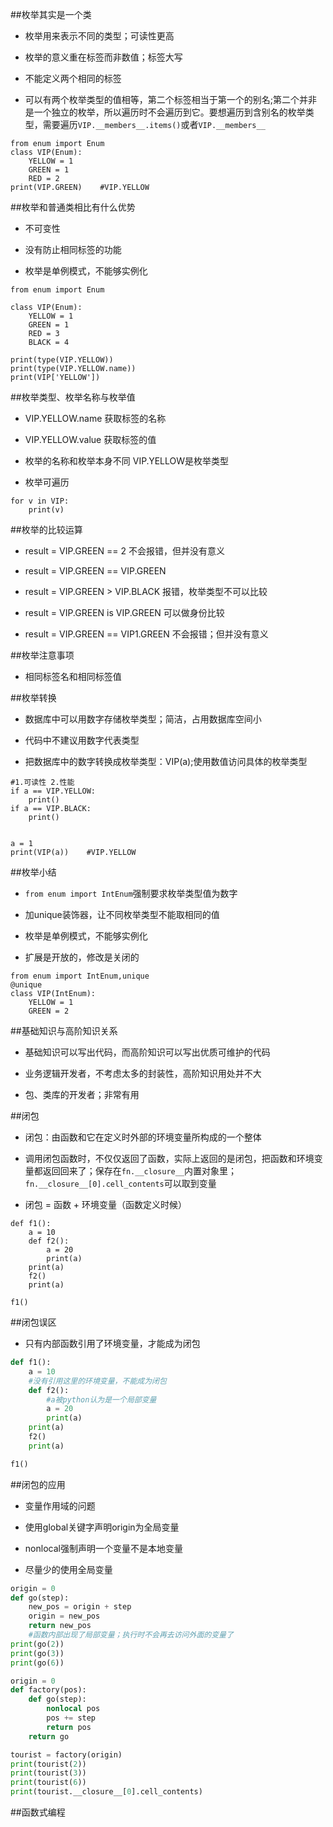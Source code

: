 ##枚举其实是一个类

- 枚举用来表示不同的类型；可读性更高

- 枚举的意义重在标签而非数值；标签大写

- 不能定义两个相同的标签

- 可以有两个枚举类型的值相等，第二个标签相当于第一个的别名;第二个并非是一个独立的枚举，所以遍历时不会遍历到它。要想遍历到含别名的枚举类型，需要遍历`VIP.__members__.items()`或者`VIP.__members__`

```
from enum import Enum
class VIP(Enum):
    YELLOW = 1
    GREEN = 1
    RED = 2
print(VIP.GREEN)    #VIP.YELLOW
```





##枚举和普通类相比有什么优势

- 不可变性

- 没有防止相同标签的功能

- 枚举是单例模式，不能够实例化

```
from enum import Enum

class VIP(Enum):
    YELLOW = 1
    GREEN = 1
    RED = 3
    BLACK = 4

print(type(VIP.YELLOW))
print(type(VIP.YELLOW.name))
print(VIP['YELLOW'])
```




##枚举类型、枚举名称与枚举值

- VIP.YELLOW.name    获取标签的名称

- VIP.YELLOW.value    获取标签的值

- 枚举的名称和枚举本身不同    VIP.YELLOW是枚举类型

- 枚举可遍历

```
for v in VIP:
    print(v)
```





##枚举的比较运算

- result = VIP.GREEN == 2    不会报错，但并没有意义

- result = VIP.GREEN == VIP.GREEN

- result = VIP.GREEN > VIP.BLACK   报错，枚举类型不可以比较 

- result = VIP.GREEN is VIP.GREEN    可以做身份比较

- result = VIP.GREEN == VIP1.GREEN    不会报错；但并没有意义





##枚举注意事项

- 相同标签名和相同标签值





##枚举转换

- 数据库中可以用数字存储枚举类型；简洁，占用数据库空间小

- 代码中不建议用数字代表类型

- 把数据库中的数字转换成枚举类型：VIP(a);使用数值访问具体的枚举类型

```
#1.可读性 2.性能
if a == VIP.YELLOW:
    print()
if a == VIP.BLACK:
    print()
    
    
a = 1
print(VIP(a))    #VIP.YELLOW
```




##枚举小结

- `from enum import IntEnum`强制要求枚举类型值为数字

- 加unique装饰器，让不同枚举类型不能取相同的值

- 枚举是单例模式，不能够实例化

- 扩展是开放的，修改是关闭的

```
from enum import IntEnum,unique
@unique
class VIP(IntEnum):
    YELLOW = 1
    GREEN = 2
```



##基础知识与高阶知识关系

- 基础知识可以写出代码，而高阶知识可以写出优质可维护的代码

- 业务逻辑开发者，不考虑太多的封装性，高阶知识用处并不大

- 包、类库的开发者；非常有用





##闭包

- 闭包：由函数和它在定义时外部的环境变量所构成的一个整体

- 调用闭包函数时，不仅仅返回了函数，实际上返回的是闭包，把函数和环境变量都返回回来了；保存在`fn.__closure__`内置对象里；`fn.__closure__[0].cell_contents`可以取到变量

- 闭包 = 函数 + 环境变量（函数定义时候）

```
def f1():
    a = 10
    def f2():
        a = 20
        print(a)
    print(a)
    f2()
    print(a)

f1()
```




##闭包误区

- 只有内部函数引用了环境变量，才能成为闭包

```py
def f1():
    a = 10
    #没有引用这里的环境变量，不能成为闭包
    def f2():
        #a被python认为是一个局部变量
        a = 20
        print(a)
    print(a)
    f2()
    print(a)

f1()
```




##闭包的应用

- 变量作用域的问题

- 使用global关键字声明origin为全局变量

- nonlocal强制声明一个变量不是本地变量

- 尽量少的使用全局变量

```py
origin = 0
def go(step):
    new_pos = origin + step
    origin = new_pos
    return new_pos
    #函数内部出现了局部变量；执行时不会再去访问外面的变量了
print(go(2))
print(go(3))
print(go(6))
```

```py
origin = 0
def factory(pos):
    def go(step):
        nonlocal pos
        pos += step
        return pos
    return go

tourist = factory(origin)
print(tourist(2))
print(tourist(3))
print(tourist(6))
print(tourist.__closure__[0].cell_contents)
```





##函数式编程



















